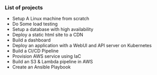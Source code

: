 ### **List of projects**
- Setup A Linux machine from scratch
- Do Some load testing
- Setup a database with high availability
- Deploy a static html site to a CDN
- Build a dashboard
- Deploy an application with a WebUI and API server on Kubernetes
- Build a CI/CD Pipeline
- Provision AWS service using IaC
- Build an S3 & Lambda pipeline in AWS
- Create an Ansible Playbook